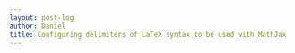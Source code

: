 ```yaml
---
layout: post-log
author: Daniel
title: Configuring delimiters of LaTeX syntax to be used with MathJax
---
```

